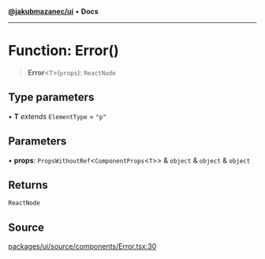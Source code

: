 [**@jakubmazanec/ui**](../README.md) • **Docs**

---

# Function: Error()

> **Error**\<`T`\>(`props`): `ReactNode`

## Type parameters

• **T** _extends_ `ElementType` = `"p"`

## Parameters

• **props**: `PropsWithoutRef`\<`ComponentProps`\<`T`\>\> & `object` & `object` & `object`

## Returns

`ReactNode`

## Source

[packages/ui/source/components/Error.tsx:30](https://github.com/jakubmazanec/tools/blob/ff982fbbc1a4d22edeaae8b283ad7d8de4b15bd8/packages/ui/source/components/Error.tsx#L30)
